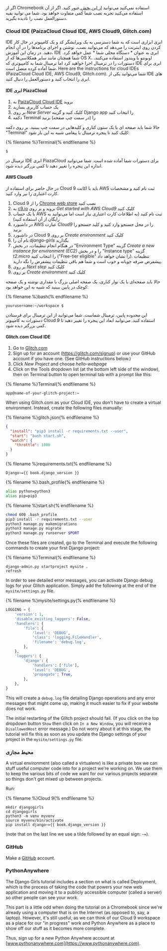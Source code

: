 اگر از Chromebook استفاده نمی‌کنید می‌توانید [از این بخش ](http://tutorial.djangogirls.org/en/installation/#install-python) عبور کنید. اگر از آن استفاده می‌کنید تجربه نصب شما کمی متفاوت خواهد بود. شما می توانید بقیه دستورالعمل نصب را نادیده بگیرید.

### Cloud IDE (PaizaCloud Cloud IDE, AWS Cloud9, Glitch.com)

IDE ابری ابزاری است که به شما دسترسی به یک ویرایشگر کد و یک کامپیوتر در حال کار کردن روی اینترنت را می‌دهد که می‌توانید نصب، نوشتن و اجرای برنامه‌ها را در آن انجام دهید. در زمان این آموزش، IDE ابری به عنوان * دستگاه محلی شما * عمل خواهد کرد. شما همچنان مانند سایر همکلاسی‌ها که از OS X، اوبونتو یا ویندوز استفاده می‌کنند، دستورات را در ترمینال اجرا خواهید کرد اما ترمینال شما به کامپیوتری که IDE ابری برای شما آماده کرده متصل است. Here are the instructions for cloud IDEs (PaizaCloud Cloud IDE, AWS Cloud9, Glitch.com). شما می‌توانید یکی از IDE های ابری را انتخاب کنید و دستورالعمل را دنبال کنید.

#### IDE ابری PiazaCloud

1. به [PaizaCloud Cloud IDE](https://paiza.cloud/) بروید
2. یک حساب کاربری بسازید
3. بر روی *New Server* کلیک کنید و گزینه Django app را انتخاب کنید
4. دکمه Terminal را (در سمت چپ صفحه) بزنید

حالا شما باید صفحه ای با یک ستون کناری و کلیدهایی در سمت چپ ببینید. بر روی دکمه "Terminal" کلیک کنید تا پنجره ترمینال با پیغامی شبیه به این باز شود:

{% filename %}Terminal{% endfilename %}

    $
    

ترمینال در IDE ابری PiazaCloud برای دستورات شما آماده شده است. شما می‌توانید اندازه این پنجره را تغییر دهید تا کمی بزرگتر دیده شود.

#### AWS Cloud9

در حال حاضر برای استفاده از Cloud 9 باید با اکانت AWS ثبت نام کنید و مشخصات کارت اعتباری را نیز وارد کنید.

1. Cloud 9 را از [Chrome web store](https://chrome.google.com/webstore/detail/cloud9/nbdmccoknlfggadpfkmcpnamfnbkmkcp) نصب کنید
2. به [c9.io](https://c9.io) بروید و بر روی *Get started with AWS Cloud9* کلیک کنید
3. با یک حساب AWS ثبت نام کنید (به اطلاعات کارت اعتباری نیاز است اما می‌توانید به رایگان از آن استفاده کنید)
4. در داشبورد AWS عبارت *Cloud9* را در محل جستجو وارد کنید و کلید جستجو را بزنید
5. در داشبورد Cloud 9 بر روی *Create environment* کلیک کنید
6. نام آن را *django-girls* بگذارید
7. در هنگام انجام تنظیمات، در بخش "Environment Type" گزینه *Create a new instance for environment (EC2)* را و در بخش "Instance type" گزینه *t2.micro* را انتخاب کنید ("Free-tier eligible" را نشان خواهد داد). تنظیمات پیشفرض صرفه جویانه و خوب است و شما هم باقی تنظیمات پیشفرض را نگه دارید.
8. بر روی *Next step* کلیک کنید
9. بر روی *Create environment* کلیک کنید

حالا باید صفحه‌ای با یک نوار کناری، یک صفحه اصلی بزرگ با مقداری نوشته و یک صفحه کوچک در پایین ببینید که شبیه به این خواهد بود:

{% filename %}bash{% endfilename %}

    yourusername:~/workspace $
    

این محدوده پایین، ترمینال شماست. شما می‌توانید از این ترمینال برای فرستادن دستورات به کامپیوتر Cloud 9 استفاده کنید. می‌توانید ابعاد این پنجره را تغییر دهید تا کمی بزرگتر دیده شود.

#### Glitch.com Cloud IDE

1. Go to [Glitch.com](https://glitch.com/)
2. Sign up for an account (https://glitch.com/signup) or use your GitHub account if you have one. (See GitHub instructions below.)
3. Click *New Project* and choose *hello-webpage*
4. Click on the Tools dropdown list (at the bottom left side of the window), then on Terminal button to open terminal tab with a prompt like this:

{% filename %}Terminal{% endfilename %}

    app@name-of-your-glitch-project:~
    

When using Glitch.com as your Cloud IDE, you don't have to create a virtual environment. Instead, create the following files manually:

{% filename %}glitch.json{% endfilename %}

```json
{
  "install": "pip3 install -r requirements.txt --user",
  "start": "bash start.sh",
  "watch": {
    "throttle": 1000
  }
}
```

{% filename %}requirements.txt{% endfilename %}

    Django~={{ book.django_version }}
    

{% filename %}.bash_profile{% endfilename %}

```bash
alias python=python3
alias pip=pip3
```

{% filename %}start.sh{% endfilename %}

```bash
chmod 600 .bash_profile
pip3 install -r requirements.txt --user
python3 manage.py makemigrations
python3 manage.py migrate
python3 manage.py runserver $PORT
```

Once these files are created, go to the Terminal and execute the following commands to create your first Django project:

{% filename %}Terminal{% endfilename %}

    django-admin.py startproject mysite .
    refresh
    

In order to see detailed error messages, you can activate Django debug logs for your Glitch application. Simply add the following at the end of the `mysite/settings.py` file.

{% filename %}mysite/settings.py{% endfilename %}

```python
LOGGING = {
    'version': 1,
    'disable_existing_loggers': False,
    'handlers': {
        'file': {
            'level': 'DEBUG',
            'class': 'logging.FileHandler',
            'filename': 'debug.log',
        },
    },
    'loggers': {
        'django': {
            'handlers': ['file'],
            'level': 'DEBUG',
            'propagate': True,
        },
    },
}
```

This will create a `debug.log` file detailing Django operations and any error messages that might come up, making it much easier to fix if your website does not work.

The initial restarting of the Glitch project should fail. (If you click on the top dropdown button `Show` then click on `In a New Window`, you will receive a `DisallowedHost` error message.) Do not worry about it at this stage, the tutorial will fix this as soon as you update the Django settings of your project in the `mysite/settings.py` file.

### محیط مجازی

A virtual environment (also called a virtualenv) is like a private box we can stuff useful computer code into for a project we're working on. We use them to keep the various bits of code we want for our various projects separate so things don't get mixed up between projects.

Run:

{% filename %}Cloud 9{% endfilename %}

    mkdir djangogirls
    cd djangogirls
    python3 -m venv myvenv
    source myvenv/bin/activate
    pip install django~={{ book.django_version }}
    

(note that on the last line we use a tilde followed by an equal sign: `~=`).

### GitHub

Make a [GitHub](https://github.com) account.

### PythonAnywhere

The Django Girls tutorial includes a section on what is called Deployment, which is the process of taking the code that powers your new web application and moving it to a publicly accessible computer (called a server) so other people can see your work.

This part is a little odd when doing the tutorial on a Chromebook since we're already using a computer that is on the Internet (as opposed to, say, a laptop). However, it's still useful, as we can think of our Cloud 9 workspace as a place for our "in progress" work and Python Anywhere as a place to show off our stuff as it becomes more complete.

Thus, sign up for a new Python Anywhere account at [www.pythonanywhere.com](https://www.pythonanywhere.com).